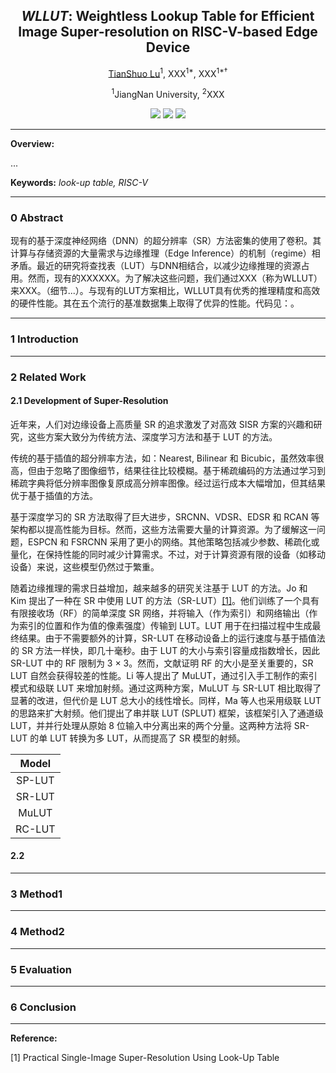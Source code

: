 

<div align="center">
<h2>
<i>WLLUT</i>: Weightless Lookup Table for Efficient Image Super-resolution on RISC-V-based Edge Device
</h2>
</div>

<div align="center"> 
<a href="">TianShuo Lu</a><sup>1</sup>, XXX<sup>1*</sup>, XXX<sup>1*†</sup>
</div>

<p align="center"> <sup>1</sup>JiangNan University, <sup>2</sup>XXX </p>

<p align="center">
<a href="https://arxiv.org/abs/XXXX.XXXXX" alt="arXiv">
    <img src="https://img.shields.io/badge/arXiv-XXXX.XXXXX-b31b1b.svg?style=flat" /></a>
<a href="https://github.com/lancerstadium/evo/tree/ml"  alt="github">
    <img src="https://img.shields.io/badge/github-WLLab-blue"/></a>
<a href="https://github.com/lancerstadium/evo/blob/ml/LICENSE" alt="license">
    <img src="https://img.shields.io/badge/license-MIT-%23B7A800" /></a>
</p>

---

<b>Overview:</b> 
<div style="text-align: justify;">
...
</div>

<b>Keywords:</b> <i>look-up table, RISC-V</i>


---

### 0 Abstract

现有的基于深度神经网络（DNN）的超分辨率（SR）方法密集的使用了卷积。其计算与存储资源的大量需求与边缘推理（Edge Inference）的机制（regime）相矛盾。最近的研究将查找表（LUT）与DNN相结合，以减少边缘推理的资源占用。然而，现有的XXXXXX。为了解决这些问题，我们通过XXX（称为WLLUT）来XXX。（细节...）。与现有的LUT方案相比，WLLUT具有优秀的推理精度和高效的硬件性能。其在五个流行的基准数据集上取得了优异的性能。代码见：。

---

### 1 Introduction



---

### 2 Related Work

#### 2.1 Development of Super-Resolution

近年来，人们对边缘设备上高质量 SR 的追求激发了对高效 SISR 方案的兴趣和研究，这些方案大致分为传统方法、深度学习方法和基于 LUT 的方法。

传统的基于插值的超分辨率方法，如：Nearest, Bilinear 和 Bicubic，虽然效率很高，但由于忽略了图像细节，结果往往比较模糊。基于稀疏编码的方法通过学习到稀疏字典将低分辨率图像复原成高分辨率图像。经过运行成本大幅增加，但其结果优于基于插值的方法。

基于深度学习的 SR 方法取得了巨大进步，SRCNN、VDSR、EDSR 和 RCAN 等架构都以提高性能为目标。然而，这些方法需要大量的计算资源。为了缓解这一问题，ESPCN 和 FSRCNN 采用了更小的网络。其他策略包括减少参数、稀疏化或量化，在保持性能的同时减少计算需求。不过，对于计算资源有限的设备（如移动设备）来说，这些模型仍然过于繁重。

随着边缘推理的需求日益增加，越来越多的研究关注基于 LUT 的方法。Jo 和 Kim 提出了一种在 SR 中使用 LUT 的方法（SR-LUT）[[1]](#ref_01)。他们训练了一个具有有限接收场（RF）的简单深度 SR 网络，并将输入（作为索引）和网络输出（作为索引的位置和作为值的像素强度）传输到 LUT。LUT 用于在扫描过程中生成最终结果。由于不需要额外的计算，SR-LUT 在移动设备上的运行速度与基于插值法的 SR 方法一样快，即几十毫秒。由于 LUT 的大小与索引容量成指数增长，因此 SR-LUT 中的 RF 限制为 3 × 3。然而，文献证明 RF 的大小是至关重要的，SR LUT 自然会获得较差的性能。Li 等人提出了 MuLUT，通过引入手工制作的索引模式和级联 LUT 来增加射频。通过这两种方案，MuLUT 与 SR-LUT 相比取得了显著的改进，但代价是 LUT 总大小的线性增长。同样，Ma 等人也采用级联 LUT 的思路来扩大射频。他们提出了串并联 LUT (SPLUT) 框架，该框架引入了通道级 LUT，并并行处理从原始 8 位输入中分离出来的两个分量。这两种方法将 SR-LUT 的单 LUT 转换为多 LUT，从而提高了 SR 模型的射频。


|   Model   |   
|:---------:|
|   SP-LUT  |
|   SR-LUT  |
|   MuLUT   |
|   RC-LUT  |

#### 2.2 




---

### 3 Method1



---

### 4 Method2



---

### 5 Evaluation


---

### 6 Conclusion


---

<b>Reference:</b> 
<div style="text-align: justify;">
<a id="ref_01">[1]</a> Practical Single-Image Super-Resolution Using Look-Up Table
</div>